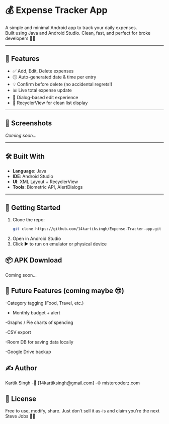 # 💰 Expense Tracker App

A simple and minimal Android app to track your daily expenses.  
Built using Java and Android Studio. Clean, fast, and perfect for broke developers 💸📱

---

## 📲 Features

- ✅ Add, Edit, Delete expenses  
- 🕒 Auto-generated date & time per entry  
- 💡 Confirm before delete (no accidental regrets!)  
- 📊 Live total expense update  
- 🧾 Dialog-based edit experience  
- 📁 RecyclerView for clean list display  

---

## 📸 Screenshots

*Coming soon...*

---

## 🛠️ Built With

- **Language**: Java  
- **IDE**: Android Studio  
- **UI**: XML Layout + RecyclerView  
- **Tools**: Biometric API, AlertDialogs  

---

## 🚀 Getting Started

1. Clone the repo:
   ```bash
   git clone https://github.com/14kartiksingh/Expense-Tracker-app.git
2. Open in Android Studio
3. Click ▶️ to run on emulator or physical device

## 📦 APK Download
Coming soon...


## 🧠 Future Features (coming maybe 😎)
-Category tagging (Food, Travel, etc.)

- Monthly budget + alert

-Graphs / Pie charts of spending

-CSV export

-Room DB for saving data locally

-Google Drive backup


## ✍️ Author
Kartik Singh
-📧 [14kartiksingh@gmail.com]
-🌐 mistercoderz.com


## 🧠 License
Free to use, modify, share. Just don’t sell it as-is and claim you're the next Steve Jobs 🧃🍏
